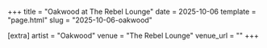 +++
title = "Oakwood at The Rebel Lounge"
date = 2025-10-06
template = "page.html"
slug = "2025-10-06-oakwood"

[extra]
artist = "Oakwood"
venue = "The Rebel Lounge"
venue_url = ""
+++
